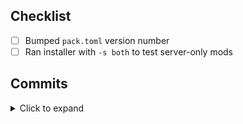 ## Checklist
- [ ] Bumped `pack.toml` version number
- [ ] Ran installer with `-s both` to test server-only mods

## Commits
<details><summary>Click to expand</summary>

<!-- Diff commits - START -->
<!-- Diff commits - END -->
</details>

